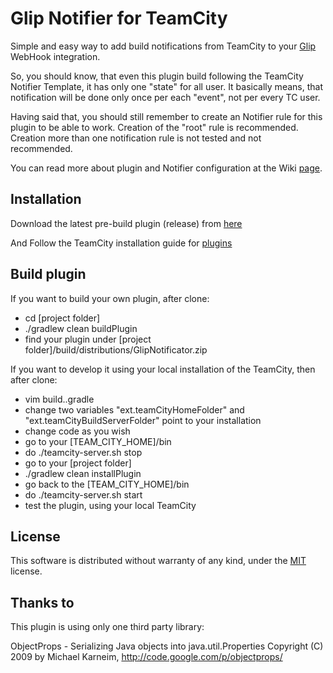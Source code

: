 # Glip Notifier for TeamCity
Simple and easy way to add build notifications from TeamCity to your [Glip](https://glip.com) WebHook integration.

So, you should know, that even this plugin build following the TeamCity Notifier Template, it has only one "state" for all user.
It basically means, that notification will be done only once per each "event", not per every TC user.

Having said that, you should still remember to create an Notifier rule for this plugin to be able to work.
Creation of the "root" rule is recommended. Creation more than one notification rule is not tested and not
recommended.

You can read more about plugin and Notifier configuration at the Wiki [page](https://github.com/it-committed/glip-notificator/wiki/Managing-plugin-settings).

## Installation
Download the latest pre-build plugin (release) from [here](https://github.com/it-committed/glip-notificator/releases/)

And Follow the TeamCity installation guide for [plugins](https://confluence.jetbrains.com/display/TCD9/Installing+Additional+Plugins)

## Build plugin

If you want to build your own plugin, after clone:

* cd [project folder]
* ./gradlew clean buildPlugin
* find your plugin under [project folder]/build/distributions/GlipNotificator.zip

If you want to develop it using your local installation of the TeamCity, then after clone:

* vim build..gradle
* change two variables "ext.teamCityHomeFolder" and "ext.teamCityBuildServerFolder" point to your installation
* change code as you wish
* go to your [TEAM_CITY_HOME]/bin
* do ./teamcity-server.sh stop
* go to your [project folder]
* ./gradlew clean installPlugin
* go back to the [TEAM_CITY_HOME]/bin
* do ./teamcity-server.sh start
* test the plugin, using your local TeamCity

## License
This software is distributed without warranty of any kind, under the [MIT](https://opensource.org/licenses/MIT) license.

## Thanks to
This plugin is using only one third party library:

ObjectProps - Serializing Java objects into java.util.Properties
Copyright (C) 2009 by Michael Karneim, http://code.google.com/p/objectprops/
